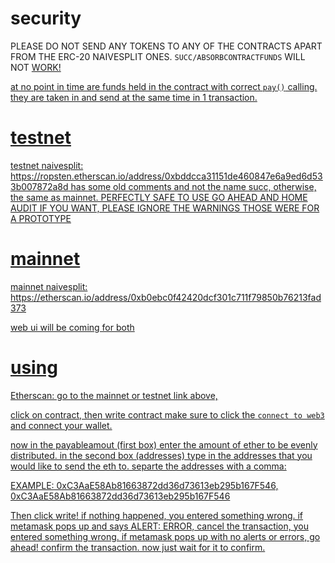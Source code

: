 
# security
PLEASE DO NOT SEND ANY TOKENS TO ANY OF THE CONTRACTS APART FROM THE ERC-20 NAIVESPLIT ONES. `SUCC/ABSORBCONTRACTFUNDS` WILL </u> NOT <u/> WORK!

at no point in time are funds held in the contract with correct `pay()` calling. they are taken in and send at the same time in 1 transaction.

# testnet
testnet naivesplit: https://ropsten.etherscan.io/address/0xbddcca31151de460847e6a9ed6d533b007872a8d
has some old comments and not the name succ, otherwise, the same as mainnet.
PERFECTLY SAFE TO USE GO AHEAD AND HOME AUDIT IF YOU WANT, PLEASE IGNORE THE WARNINGS THOSE WERE FOR A PROTOTYPE

# mainnet
mainnet naivesplit: https://etherscan.io/address/0xb0ebc0f42420dcf301c711f79850b76213fad373


web ui will be coming for both


# using

Etherscan: go to the mainnet or testnet link above,

click on contract, then write contract
make sure to click the ```connect to web3``` and connect your wallet.

now in the payableamout (first box) enter the amount of ether to be evenly distributed.
in the second box (addresses) type in the addresses that you would like to send the eth to. separte the addresses with a comma:

EXAMPLE: 0xC3AaE58Ab81663872dd36d73613eb295b167F546, 0xC3AaE58Ab81663872dd36d73613eb295b167F546

Then click write! if nothing happened, you entered something wrong. if metamask pops up and says ALERT: ERROR, cancel the transaction, you entered something wrong. if metamask pops up with no alerts or errors, go ahead! confirm the transaction. now just wait for it to confirm.

